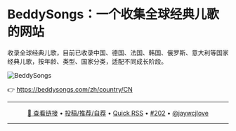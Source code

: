 BeddySongs：一个收集全球经典儿歌的网站
===

收录全球经典儿歌，目前已收录中国、德国、法国、韩国、俄罗斯、意大利等国家经典儿歌，按年龄、类型、国家分类，适配不同成长阶段​。

<img alt="BeddySongs" src="https://github.com/user-attachments/assets/6a655e0b-83fa-4e4d-be07-d85afe04f549" />

👉 https://beddysongs.com/zh/country/CN

---

<p align="center">
<a href="https://beddysongs.com/zh/country/CN" target="_blank">🔗 查看链接</a> • 
<a href="https://github.com/jaywcjlove/quick-rss/issues/new/choose" target="_blank">投稿/推荐/自荐</a> • 
<a href="https://wangchujiang.com/quick-rss/feeds/index.html" target="_blank">Quick RSS</a> • 
<a href="https://github.com/jaywcjlove/quick-rss/issues/202" target="_blank">#202</a> • 
<a href="https://github.com/jaywcjlove" target="_blank">@jaywcjlove</a>
</p>

---
    